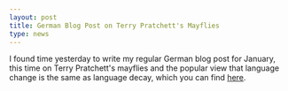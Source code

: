 ```yaml
---
layout: post
title: German Blog Post on Terry Pratchett's Mayflies 
type: news
---
```


I found time yesterday to write my regular German blog post for January, this time on Terry Pratchett's mayflies and the popular view that language change is the same as language decay, which you can find [here](https://wub.hypotheses.org/181).
